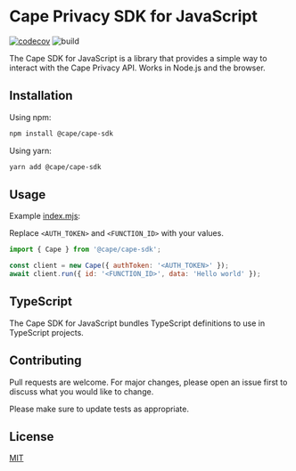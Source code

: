 # Cape Privacy SDK for JavaScript

[![codecov](https://codecov.io/gh/capeprivacy/cape-js/branch/main/graph/badge.svg?token=faHLjMR1MK)](https://codecov.io/gh/capeprivacy/cape-js) ![build](https://github.com/capeprivacy/cape-js/actions/workflows/test.yml/badge.svg)

The Cape SDK for JavaScript is a library that provides a simple way to interact with the Cape Privacy API. Works in Node.js and the browser.

## Installation

Using npm:

```bash
npm install @cape/cape-sdk
```

Using yarn:

```bash
yarn add @cape/cape-sdk
```

## Usage

Example [index.mjs](https://github.com/capeprivacy/cape-js/tree/main/packages/cape/examples/index.mjs):

Replace `<AUTH_TOKEN>` and `<FUNCTION_ID>` with your values.

```js
import { Cape } from '@cape/cape-sdk';

const client = new Cape({ authToken: '<AUTH_TOKEN>' });
await client.run({ id: '<FUNCTION_ID>', data: 'Hello world' });
```

## TypeScript

The Cape SDK for JavaScript bundles TypeScript definitions to use in TypeScript projects.

## Contributing

Pull requests are welcome. For major changes, please open an issue first to discuss what you would like to change.

Please make sure to update tests as appropriate.

## License

[MIT](https://choosealicense.com/licenses/mit/)
